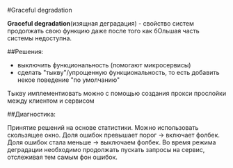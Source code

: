 #Graceful degradation

**Graceful degradation**(изящная деградация) - свойство систем продолжать свою функцию даже после того как бОльшая часть системы недоступна.

##Решения:

- выключить функциональность (помогают микросервисы)
- сделать "тыкву"/упрощенную функциональность, то есть добавить некое поведение "по умолчанию"

Тыкву имплементиовать можно с помощью создания прокси прослойки между клиентом и сервисом

##Диагностика:

Принятие решений на основе статистики. Можно использовать скользящее окно. Доля ошибок превышает порог -> включает фолбек.
Доля ошибок стала меньше -> выключаем фолбек. Во время режима деградации необходимо продолжать пускать запросы на сервис, отслеживая тем самым фон ошибок.






